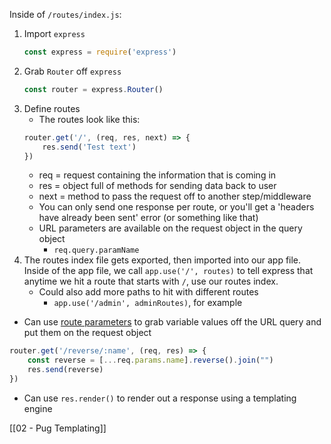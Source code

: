 Inside of `/routes/index.js`:
1. Import `express`
	```js
	const express = require('express')
	```
2. Grab `Router` off `express`
	```js
	const router = express.Router()
	```
3. Define routes
	- The routes look like this:
	```js
	router.get('/', (req, res, next) => {
		res.send('Test text')
	})
	```
	- req = request containing the information that is coming in
	- res = object full of methods for sending data back to user
	- next = method to pass the request off to another step/middleware
	- You can only send one response per route, or you'll get a 'headers have already been sent' error (or something like that)
	- URL parameters are available on the request object in the query object
		- `req.query.paramName`
5. The routes index file gets exported, then imported into our app file. Inside of the app file, we call `app.use('/', routes)` to tell express that anytime we hit a route that starts with `/`, use our routes index.
	- Could also add more paths to hit with different routes
		- `app.use('/admin', adminRoutes)`, for example

- Can use [route parameters](https://expressjs.com/en/guide/routing.html#route-parameters) to grab variable values off the URL query and put them on the request object
```js
router.get('/reverse/:name', (req, res) => {
	const reverse = [...req.params.name].reverse().join("")
	res.send(reverse)
})
```

- Can use `res.render()` to render out a response using a templating engine

[[02 - Pug Templating]]